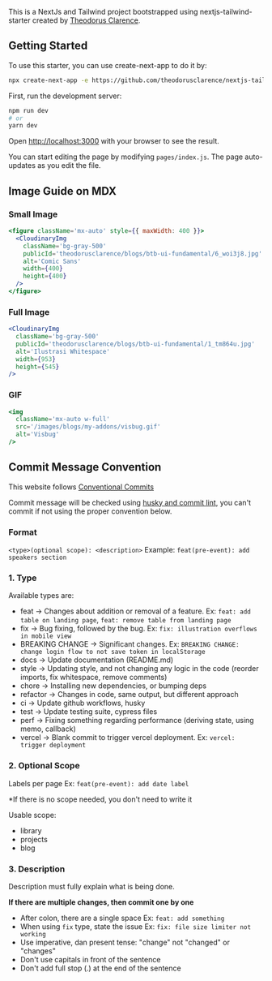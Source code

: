 This is a NextJs and Tailwind project bootstrapped using nextjs-tailwind-starter created by [Theodorus Clarence](https://github.com/theodorusclarence/nextjs-tailwind-starter).

## Getting Started

To use this starter, you can use create-next-app to do it by:
```bash
npx create-next-app -e https://github.com/theodorusclarence/nextjs-tailwind-starter project-name
```

First, run the development server:

```bash
npm run dev
# or
yarn dev
```

Open [http://localhost:3000](http://localhost:3000) with your browser to see the result.

You can start editing the page by modifying `pages/index.js`. The page auto-updates as you edit the file.

## Image Guide on MDX

### Small Image
```jsx
<figure className='mx-auto' style={{ maxWidth: 400 }}>
  <CloudinaryImg
    className='bg-gray-500'
    publicId='theodorusclarence/blogs/btb-ui-fundamental/6_woi3j8.jpg'
    alt='Comic Sans'
    width={400}
    height={400}
  />
</figure>
```

### Full Image
```jsx
<CloudinaryImg
  className='bg-gray-500'
  publicId='theodorusclarence/blogs/btb-ui-fundamental/1_tm864u.jpg'
  alt='Ilustrasi Whitespace'
  width={953}
  height={545}
/>
```

### GIF
```jsx
<img
  className='mx-auto w-full'
  src='/images/blogs/my-addons/visbug.gif'
  alt='Visbug'
/>
```

## Commit Message Convention

This website follows [Conventional Commits](https://www.conventionalcommits.org/en/v1.0.0/)

Commit message will be checked using [husky and commit lint](https://theodorusclarence.com/library/husky-commitlint-prettier), you can't commit if not using the proper convention below.

### Format

`<type>(optional scope): <description>`
Example: `feat(pre-event): add speakers section`

### 1. Type

Available types are:

- feat → Changes about addition or removal of a feature. Ex: `feat: add table on landing page`, `feat: remove table from landing page`
- fix → Bug fixing, followed by the bug. Ex: `fix: illustration overflows in mobile view`
- BREAKING CHANGE → Significant changes. Ex: `BREAKING CHANGE: change login flow to not save token in localStorage`
- docs → Update documentation (README.md)
- style → Updating style, and not changing any logic in the code (reorder imports, fix whitespace, remove comments)
- chore → Installing new dependencies, or bumping deps
- refactor → Changes in code, same output, but different approach
- ci → Update github workflows, husky
- test → Update testing suite, cypress files
- perf → Fixing something regarding performance (deriving state, using memo, callback)
- vercel → Blank commit to trigger vercel deployment. Ex: `vercel: trigger deployment`

### 2. Optional Scope

Labels per page Ex: `feat(pre-event): add date label`

\*If there is no scope needed, you don't need to write it

Usable scope:

- library
- projects
- blog

### 3. Description

Description must fully explain what is being done.

**If there are multiple changes, then commit one by one**

- After colon, there are a single space Ex: `feat: add something`
- When using `fix` type, state the issue Ex: `fix: file size limiter not working`
- Use imperative, dan present tense: "change" not "changed" or "changes"
- Don't use capitals in front of the sentence
- Don't add full stop (.) at the end of the sentence

